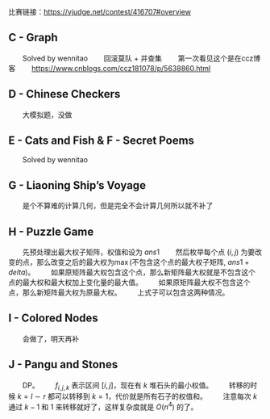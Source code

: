 比赛链接：https://vjudge.net/contest/416707#overview
## C - Graph 
&emsp;&emsp;Solved by wennitao
&emsp;&emsp;回滚莫队 + 并查集
&emsp;&emsp;第一次看见这个是在ccz博客
&emsp;&emsp;https://www.cnblogs.com/ccz181078/p/5638860.html
## D - Chinese Checkers
&emsp;&emsp;大模拟题，没做
## E - Cats and Fish & F - Secret Poems 
&emsp;&emsp;Solved by wennitao
## G - Liaoning Ship’s Voyage 
&emsp;&emsp;是个不算难的计算几何，但是完全不会计算几何所以就不补了
## H - Puzzle Game 
&emsp;&emsp;先预处理出最大权子矩阵，权值和设为 $ans1$
&emsp;&emsp;然后枚举每个点 $(i, j)$ 为要改变的点，那么改变之后的最大权为$\max($不包含这个点的最大权子矩阵, $ans1 + delta)$。
&emsp;&emsp;如果原矩阵最大权包含这个点，那么新矩阵最大权就是不包含这个点的最大权和最大权加上变化量的最大值。
&emsp;&emsp;如果原矩阵最大权不包含这个点，那么新矩阵最大权为原最大权。
&emsp;&emsp;上式子可以包含这两种情况。
## I - Colored Nodes
&emsp;&emsp;会做了，明天再补
## J - Pangu and Stones 
&emsp;&emsp;DP。
&emsp;&emsp;$f_{i, j, k}$ 表示区间 $[i, j]$，现在有 $k$ 堆石头的最小权值。
&emsp;&emsp;转移的时候 $k = l\sim r$ 都可以转移到 $k = 1$，代价就是所有石子的权值和。
&emsp;&emsp;注意每次 $k$ 通过 $k - 1$ 和 $1$ 来转移就好了，这样复杂度就是 $O(n^4)$ 的了。